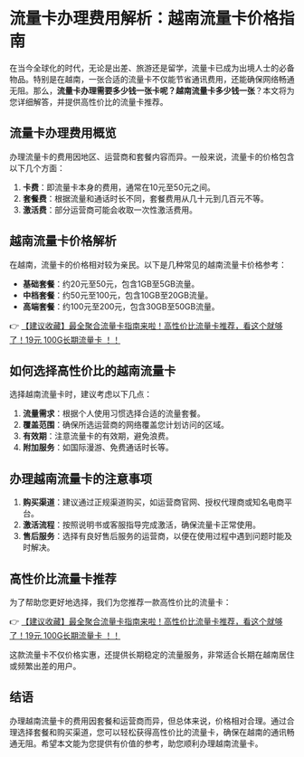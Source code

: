 # 流量卡办理费用解析：越南流量卡价格指南

在当今全球化的时代，无论是出差、旅游还是留学，流量卡已成为出境人士的必备物品。特别是在越南，一张合适的流量卡不仅能节省通讯费用，还能确保网络畅通无阻。那么，**流量卡办理需要多少钱一张卡呢？越南流量卡多少钱一张**？本文将为您详细解答，并提供高性价比的流量卡推荐。

## 流量卡办理费用概览

办理流量卡的费用因地区、运营商和套餐内容而异。一般来说，流量卡的价格包含以下几个方面：

1. **卡费**：即流量卡本身的费用，通常在10元至50元之间。
2. **套餐费**：根据流量和通话时长不同，套餐费用从几十元到几百元不等。
3. **激活费**：部分运营商可能会收取一次性激活费用。

## 越南流量卡价格解析

在越南，流量卡的价格相对较为亲民。以下是几种常见的越南流量卡价格参考：

- **基础套餐**：约20元至50元，包含1GB至5GB流量。
- **中档套餐**：约50元至100元，包含10GB至20GB流量。
- **高端套餐**：约100元至200元，包含30GB至50GB流量。

👉 [【建议收藏】最全聚合流量卡指南来啦！高性价比流量卡推荐，看这个就够了！19元 100G长期流量卡 ！！](https://bit.ly/Liuliangka)

## 如何选择高性价比的越南流量卡

选择越南流量卡时，建议考虑以下几点：

1. **流量需求**：根据个人使用习惯选择合适的流量套餐。
2. **覆盖范围**：确保所选运营商的网络覆盖您计划访问的区域。
3. **有效期**：注意流量卡的有效期，避免浪费。
4. **附加服务**：如国际漫游、免费通话时长等。

## 办理越南流量卡的注意事项

1. **购买渠道**：建议通过正规渠道购买，如运营商官网、授权代理商或知名电商平台。
2. **激活流程**：按照说明书或客服指导完成激活，确保流量卡正常使用。
3. **售后服务**：选择有良好售后服务的运营商，以便在使用过程中遇到问题时能及时解决。

## 高性价比流量卡推荐

为了帮助您更好地选择，我们为您推荐一款高性价比的流量卡：

👉 [【建议收藏】最全聚合流量卡指南来啦！高性价比流量卡推荐，看这个就够了！19元 100G长期流量卡 ！！](https://bit.ly/Liuliangka)

这款流量卡不仅价格实惠，还提供长期稳定的流量服务，非常适合长期在越南居住或频繁出差的用户。

## 结语

办理越南流量卡的费用因套餐和运营商而异，但总体来说，价格相对合理。通过合理选择套餐和购买渠道，您可以轻松获得高性价比的流量卡，确保在越南的通讯畅通无阻。希望本文能为您提供有价值的参考，助您顺利办理越南流量卡。